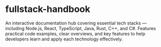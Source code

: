# fullstack-handbook
An interactive documentation hub covering essential tech stacks — including Node.js, React, TypeScript, Java, Rust, C++, and C#. Features practical code examples, clear overviews, and key features to help developers learn and apply each technology effectively.
